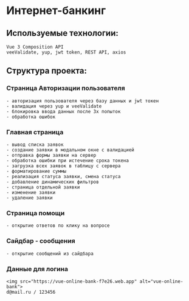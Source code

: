 # Интернет-банкинг

## Используемые технологии:
```
Vue 3 Composition API
veeValidate, yup, jwt token, REST API, axios
```

## Структура проекта:
### Страница Авторизации пользователя
```
- авторизация пользователя через базу данных и jwt токен 
- валидация через yup и veeValidate 
- блокировка ввода данных после 3х попыток
- обработка ошибок
```

### Главная страница
```
- вывод списка заявок
- создание заявки в модальном окне с валидацией
- отправка формы заявки на сервер
- обработка ошибки при истечение срока токена
- загрузка всех заявок в таблицу с сервера
- форматирование суммы
- реализация статуса заявки, смена статуса
- добавление динамических фильтров
- страница отдельной заявки
- изменение заявки
- удаление заявки
```

### Страница помощи
```
- открытие ответов по клику на вопросе
```

### Сайдбар - сообщения
```
- открытие сообщений из сайдбара
```

### Данные для логина
```
<img src="https://vue-online-bank-f7e26.web.app" alt="vue-online-bank">
d@mail.ru / 123456
